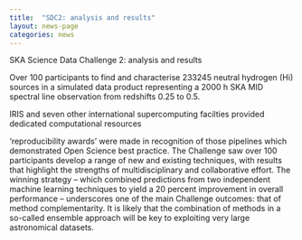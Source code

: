 ```yaml
---
title:  "SDC2: analysis and results"
layout: news-page
categories: news
---
```

SKA Science Data Challenge 2: analysis and results

Over 100 participants  to find and characterise 233245 neutral hydrogen (Hi) sources in a simulated data product representing a 2000 h SKA MID spectral
line observation from redshifts 0.25 to 0.5. 

IRIS and seven other international supercomputing facilties provided dedicated computational resources

‘reproducibility awards’ were made in
recognition of those pipelines which demonstrated Open Science best practice. The Challenge
saw over 100 participants develop a range of new and existing techniques, with results that
highlight the strengths of multidisciplinary and collaborative effort. The winning strategy –
which combined predictions from two independent machine learning techniques to yield a
20 percent improvement in overall performance – underscores one of the main Challenge
outcomes: that of method complementarity. It is likely that the combination of methods in a
so-called ensemble approach will be key to exploiting very large astronomical datasets.  

